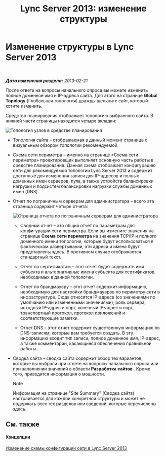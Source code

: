 ﻿---
title: 'Lync Server 2013: изменение структуры'
TOCTitle: Изменение структуры
ms:assetid: 08f639ba-0e5f-4ae7-9191-c3d96c25b169
ms:mtpsurl: https://technet.microsoft.com/ru-ru/library/Gg558608(v=OCS.15)
ms:contentKeyID: 52058161
ms.date: 05/19/2016
mtps_version: v=OCS.15
ms.translationtype: HT
---

# Изменение структуры в Lync Server 2013

 

_**Дата изменения раздела:** 2013-02-21_

После ответа на вопросы начального опроса вы можете изменить полное доменное имя и IP-адреса сайта. Для этого на странице **Global Topology** (Глобальная топология) дважды щелкните сайт, который хотите изменить.

Средство планирования отображает топологию выбранного сайта. В нижней части страницы находятся четыре вкладки:

![Топология узлов в средстве планирования](images/Gg558608.e6189c20-360a-42bd-ba90-11bdb5b7551b(OCS.15).jpg "Топология узлов в средстве планирования")

  - Топология сайта – отображаемая в данный момент страница с визуальным обзором топологии рекомендуемой.

  - Схема сети периметра – именно на странице «Схема сети периметра» проектировщик выполняет основную часть работы в средстве планирования. Данная схема отображает конфигурацию сети для рекомендуемой топологии Lync Server 2013 и содержит доступные для изменения записи для IP-адресов и полных доменных имен серверов, пула, а также устройств балансировки нагрузки и подсистем балансировки нагрузки службы доменных имен (DNS).

  - Отчет по пограничным серверам для администратора – всего эта страница содержит четыре отчета:
    
    ![Страница отчета по пограничным серверам для администратора](images/Gg558608.0019cc5e-af39-4cb9-82ce-58f6388242ff(OCS.15).jpg "Страница отчета по пограничным серверам для администратора")  
    
      - Сводный отчет – это общий отчет по параметрам для конфигурации сети периметра. Если вы измените значения на странице **Схема сети периметра** на значения TCP/IP и полного доменного имени топологии, которые будут использоваться в фактическом развертывании, эти адреса и имена будут представлены здесь. В противном случае отображается стандартный текст.
    
      - Отчет по сертификатам – этот отчет будет содержать имя субъекта и альтернативные имена субъекта для сертификатов, необходимых в данной топологии.
    
      - Отчет по брандмауэру – этот отчет содержит информацию, необходимую для настройки брандмауэров по периметру сети в инфраструктуре. Сюда относятся IP-адреса (со значениями по умолчанию или измененными значениями), роль сервера, исходный IP-адрес и порт, конечный IP-адрес и порт, транспортный протокол, протокол приложений и соответствующие заметки.
    
      - Отчет DNS – этот отчет содержит существенную информацию по DNS-записям, которые вам требуется создать. В эту информацию входит тип записи, полное доменное имя, IP-адрес, а также комментарии, касающиеся обеспечения правильной работы.

  - Сводка сайта – сводка сайта содержит обзор тех вариантов, которые вы выбрали при ответе на вопросы начального опроса или при заполнении значений в области **Разработка сайтов** . Кроме того, приводится информация о мощности.
    
    > [!note]  
    > Информация на странице &quot;Site Summary&quot; (Сводка сайта) настраивается для каждой конкретной структуры и может не содержать всех тех разделов или сведений, которые перечислены здесь.

## См. также

#### Концепции

[Изменение схемы конфигурации сети в Lync Server 2013](lync-server-2013-editing-the-network-configuration-diagram.md)

